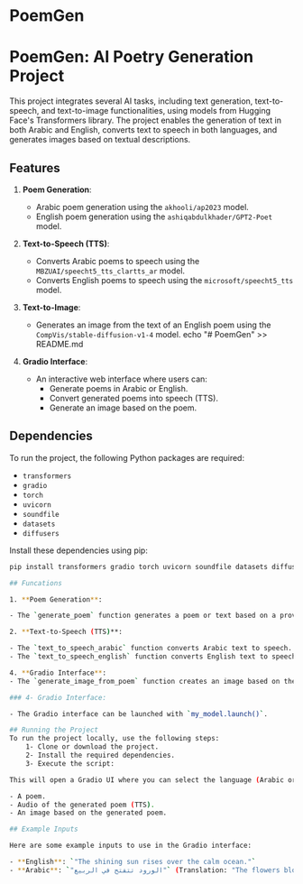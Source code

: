 # PoemGen
# PoemGen: AI Poetry Generation Project

This project integrates several AI tasks, including text generation, text-to-speech, and text-to-image functionalities, using models from Hugging Face's Transformers library. The project enables the generation of text in both Arabic and English, converts text to speech in both languages, and generates images based on textual descriptions.

## Features

1. **Poem Generation**:
   - Arabic poem generation using the `akhooli/ap2023` model.
   - English poem generation using the `ashiqabdulkhader/GPT2-Poet` model.

2. **Text-to-Speech (TTS)**:
   - Converts Arabic poems to speech using the `MBZUAI/speecht5_tts_clartts_ar` model.
   - Converts English poems to speech using the `microsoft/speecht5_tts` model.

3. **Text-to-Image**:
   - Generates an image from the text of an English poem using the `CompVis/stable-diffusion-v1-4` model.
echo "# PoemGen" >> README.md
4. **Gradio Interface**:
   - An interactive web interface where users can:
     - Generate poems in Arabic or English.
     - Convert generated poems into speech (TTS).
     - Generate an image based on the poem.

## Dependencies

To run the project, the following Python packages are required:

- `transformers`
- `gradio`
- `torch`
- `uvicorn`
- `soundfile`
- `datasets`
- `diffusers`

Install these dependencies using pip:

```bash
pip install transformers gradio torch uvicorn soundfile datasets diffusers

## Funcations

1. **Poem Generation**:

- The `generate_poem` function generates a poem or text based on a provided sentence.

2. **Text-to-Speech (TTS)**:

- The `text_to_speech_arabic` function converts Arabic text to speech.
- The `text_to_speech_english` function converts English text to speech.

4. **Gradio Interface**:
- The `generate_image_from_poem` function creates an image based on the input poem.

### 4- Gradio Interface:

- The Gradio interface can be launched with `my_model.launch()`.

## Running the Project
To run the project locally, use the following steps:
    1- Clone or download the project.
    2- Install the required dependencies.
    3- Execute the script:

This will open a Gradio UI where you can select the language (Arabic or English), input a sentence, and generate the following outputs:

- A poem.
- Audio of the generated poem (TTS).
- An image based on the generated poem.

## Example Inputs

Here are some example inputs to use in the Gradio interface:

- **English**: `"The shining sun rises over the calm ocean."`
- **Arabic**: `"الورود تتفتح في الربيع"` (Translation: "The flowers bloom in spring.")

